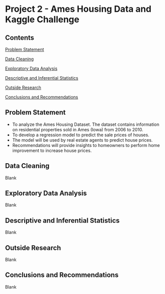# Project 2 - Ames Housing Data and Kaggle Challenge

## Contents

[Problem Statement](#Problem-Statement)

[Data Cleaning](#Data-Cleaning)

[Exploratory Data Analysis](#Exploratory-Data-Analysis)

[Descriptive and Inferential Statistics](#Descriptive-and-Inferential-Statistics)

[Outside Research](#Outside-Research)

[Conclusions and Recommendations](#Conclusions-and-Recommendations)

## Problem Statement

- To analyze the Ames Housing Dataset. The dataset contains information on residential properties sold in Ames (Iowa) from 2006 to 2010.
- To develop a regression model to predict the sale prices of houses.
- The model will be used by real estate agents to predict house prices.
- Recommendations will provide insights to homeowners to perform home improvement to increase house prices.

## Data Cleaning

Blank

## Exploratory Data Analysis

Blank

## Descriptive and Inferential Statistics

Blank

## Outside Research

Blank

## Conclusions and Recommendations

Blank




